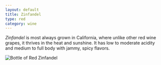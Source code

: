 ```yaml
---
layout: default
title: Zinfandel 
type: red
category: wine
---
```


*Zinfandel* is most always grown in California, where unlike other red wine grapes, it thrives in the heat and sunshine. It has low to moderate acidity and medium to full body with jammy, spicy flavors.

![Bottle of Red Zinfandel](http://www.garyswine.com/media/fine_wine/california/64371b.jpg)